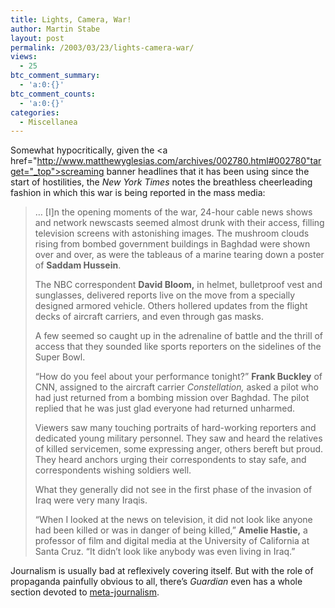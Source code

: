 ```yaml
---
title: Lights, Camera, War!
author: Martin Stabe
layout: post
permalink: /2003/03/23/lights-camera-war/
views:
  - 25
btc_comment_summary:
  - 'a:0:{}'
btc_comment_counts:
  - 'a:0:{}'
categories:
  - Miscellanea
---
```

Somewhat hypocritically, given the <a href="http://www.matthewyglesias.com/archives/002780.html#002780"target="_top">screaming banner headlines</a> that it has been using since the start of hostilities, the *New York Times* notes the breathless cheerleading fashion in which this war is being reported in the mass media:  


> &#8230; [I]n the opening moments of the war, 24-hour cable news shows and network newscasts seemed almost drunk with their access, filling television screens with astonishing images. The mushroom clouds rising from bombed government buildings in Baghdad were shown over and over, as were the tableaus of a marine tearing down a poster of **Saddam Hussein**. 
> 
> The NBC correspondent **David Bloom,** in helmet, bulletproof vest and sunglasses, delivered reports live on the move from a specially designed armored vehicle. Others hollered updates from the flight decks of aircraft carriers, and even through gas masks. 
> 
> A few seemed so caught up in the adrenaline of battle and the thrill of access that they sounded like sports reporters on the sidelines of the Super Bowl. 
> 
> &#8220;How do you feel about your performance tonight?&#8221; **Frank Buckley** of CNN, assigned to the aircraft carrier *Constellation,* asked a pilot who had just returned from a bombing mission over Baghdad. The pilot replied that he was just glad everyone had returned unharmed. 
> 
> Viewers saw many touching portraits of hard-working reporters and dedicated young military personnel. They saw and heard the relatives of killed servicemen, some expressing anger, others bereft but proud. They heard anchors urging their correspondents to stay safe, and correspondents wishing soldiers well. 
> 
> What they generally did not see in the first phase of the invasion of Iraq were very many Iraqis. 
> 
> &#8220;When I looked at the news on television, it did not look like anyone had been killed or was in danger of being killed,&#8221; **Amelie Hastie,** a professor of film and digital media at the University of California at Santa Cruz. &#8220;It didn&#8217;t look like anybody was even living in Iraq.&#8221;</blockquote> 
> 
> Journalism is usually bad at reflexively covering itself. But with the role of propaganda painfully obvious to all, there&#8217;s *Guardian* even has a whole section devoted to <a href="http://media.guardian.co.uk/iraqandthemedia/0,12823,883261,00.html" target="_top">meta-journalism</a>.